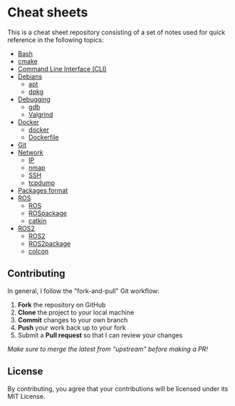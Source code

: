 # Cheat sheets
This is a cheat sheet repository consisting of a set of notes used for quick reference in the following topics:

- [Bash](https://github.com/YueErro/cheatsheets/blob/master/cheat_sheets/bash.md)
- [cmake](https://github.com/YueErro/cheatsheets/blob/master/cheat_sheets/cmake.md)
- [Command Line Interface (CLI)](https://github.com/YueErro/cheatsheets/blob/master/cheat_sheets/cli.md)
- [Debians](https://github.com/YueErro/cheatsheets/tree/master/cheat_sheets/debians)
  - [apt](https://github.com/YueErro/cheatsheets/blob/master/cheat_sheets/debians/apt.md)
  - [dpkg](https://github.com/YueErro/cheatsheets/blob/master/cheat_sheets/debians/dpkg.md)
- [Debugging](https://github.com/YueErro/cheatsheets/tree/master/cheat_sheets/debugging)
  - [gdb](https://github.com/YueErro/cheatsheets/blob/master/cheat_sheets/debugging/gdb.md)
  - [Valgrind](https://github.com/YueErro/cheatsheets/blob/master/cheat_sheets/debugging/valgrind.md)
- [Docker](https://github.com/YueErro/cheatsheets/tree/master/cheat_sheets/docker)
  - [docker](https://github.com/YueErro/cheatsheets/blob/master/cheat_sheets/docker/docker.md)
  - [Dockerfile](https://github.com/YueErro/cheatsheets/blob/master/cheat_sheets/docker/Dockerfile.md)
- [Git](https://github.com/YueErro/cheatsheets/blob/master/cheat_sheets/git.md)
- [Network](https://github.com/YueErro/cheatsheets/tree/master/cheat_sheets/network)
  - [IP](https://github.com/YueErro/cheatsheets/blob/master/cheat_sheets/network/ip.md)
  - [nmap](https://github.com/YueErro/cheatsheets/blob/master/cheat_sheets/network/nmap.md)
  - [SSH](https://github.com/YueErro/cheatsheets/blob/master/cheat_sheets/ssh.md)
  - [tcpdump](https://github.com/YueErro/cheatsheets/blob/master/cheat_sheets/network/tcpdump.md)
- [Packages format](https://github.com/YueErro/cheatsheets/blob/master/cheat_sheets/packages_format.md)
- [ROS](https://github.com/YueErro/cheatsheets/tree/master/cheat_sheets/ROS)
  - [ROS](https://github.com/YueErro/cheatsheets/blob/master/cheat_sheets/ROS/ROS.md)
  - [ROSpackage](https://github.com/YueErro/cheatsheets/blob/master/cheat_sheets/ROS/ROSpackage.md)
  - [catkin](https://github.com/YueErro/cheatsheets/blob/master/cheat_sheets/ROS/catkin.md)
- [ROS2](https://github.com/YueErro/cheatsheets/tree/master/cheat_sheets/ROS2)
  - [ROS2](https://github.com/YueErro/cheatsheets/blob/master/cheat_sheets/ROS2/ROS2.md)
  - [ROS2package](https://github.com/YueErro/cheatsheets/blob/master/cheat_sheets/ROS2/ROS2package.md)
  - [colcon](https://github.com/YueErro/cheatsheets/blob/master/cheat_sheets/ROS2/colcon.md)

## Contributing
In general, I follow the "fork-and-pull" Git workflow:
1. **Fork** the repository on GitHub
2. **Clone** the project to your local machine
3. **Commit** changes to your own branch
4. **Push** your work back up to your fork
5. Submit a **Pull request** so that I can review your changes

_Make sure to merge the latest from "upstream" before making a PR!_

## License
By contributing, you agree that your contributions will be licensed under its MIT License.
